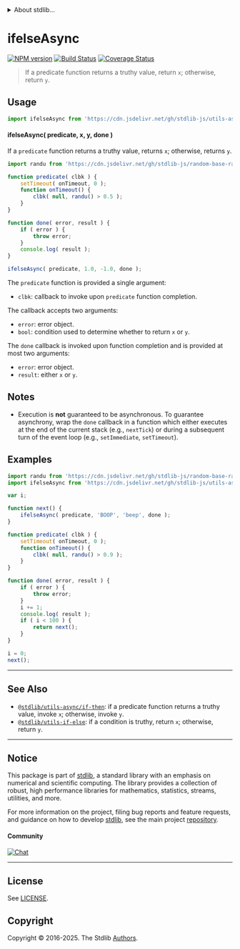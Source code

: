 <!--

@license Apache-2.0

Copyright (c) 2018 The Stdlib Authors.

Licensed under the Apache License, Version 2.0 (the "License");
you may not use this file except in compliance with the License.
You may obtain a copy of the License at

   http://www.apache.org/licenses/LICENSE-2.0

Unless required by applicable law or agreed to in writing, software
distributed under the License is distributed on an "AS IS" BASIS,
WITHOUT WARRANTIES OR CONDITIONS OF ANY KIND, either express or implied.
See the License for the specific language governing permissions and
limitations under the License.

-->


<details>
  <summary>
    About stdlib...
  </summary>
  <p>We believe in a future in which the web is a preferred environment for numerical computation. To help realize this future, we've built stdlib. stdlib is a standard library, with an emphasis on numerical and scientific computation, written in JavaScript (and C) for execution in browsers and in Node.js.</p>
  <p>The library is fully decomposable, being architected in such a way that you can swap out and mix and match APIs and functionality to cater to your exact preferences and use cases.</p>
  <p>When you use stdlib, you can be absolutely certain that you are using the most thorough, rigorous, well-written, studied, documented, tested, measured, and high-quality code out there.</p>
  <p>To join us in bringing numerical computing to the web, get started by checking us out on <a href="https://github.com/stdlib-js/stdlib">GitHub</a>, and please consider <a href="https://opencollective.com/stdlib">financially supporting stdlib</a>. We greatly appreciate your continued support!</p>
</details>

# ifelseAsync

[![NPM version][npm-image]][npm-url] [![Build Status][test-image]][test-url] [![Coverage Status][coverage-image]][coverage-url] <!-- [![dependencies][dependencies-image]][dependencies-url] -->

> If a predicate function returns a truthy value, return `x`; otherwise, return `y`.

<!-- Section to include introductory text. Make sure to keep an empty line after the intro `section` element and another before the `/section` close. -->

<section class="intro">

</section>

<!-- /.intro -->

<!-- Package usage documentation. -->



<section class="usage">

## Usage

```javascript
import ifelseAsync from 'https://cdn.jsdelivr.net/gh/stdlib-js/utils-async-if-else@deno/mod.js';
```

#### ifelseAsync( predicate, x, y, done )

If a `predicate` function returns a truthy value, returns `x`; otherwise, returns `y`.

```javascript
import randu from 'https://cdn.jsdelivr.net/gh/stdlib-js/random-base-randu@deno/mod.js';

function predicate( clbk ) {
    setTimeout( onTimeout, 0 );
    function onTimeout() {
        clbk( null, randu() > 0.5 );
    }
}

function done( error, result ) {
    if ( error ) {
        throw error;
    }
    console.log( result );
}

ifelseAsync( predicate, 1.0, -1.0, done );
```

The `predicate` function is provided a single argument:

-   `clbk`: callback to invoke upon `predicate` function completion.

The callback accepts two arguments:

-   `error`: error object.
-   `bool`: condition used to determine whether to return `x` or `y`.

The `done` callback is invoked upon function completion and is provided at most two arguments:

-   `error`: error object.
-   `result`: either `x` or `y`.

</section>

<!-- /.usage -->

<!-- Package usage notes. Make sure to keep an empty line after the `section` element and another before the `/section` close. -->

<section class="notes">

## Notes

-   Execution is **not** guaranteed to be asynchronous. To guarantee asynchrony, wrap the `done` callback in a function which either executes at the end of the current stack (e.g., `nextTick`) or during a subsequent turn of the event loop (e.g., `setImmediate`, `setTimeout`).

</section>

<!-- /.notes -->

<!-- Package usage examples. -->

<section class="examples">

## Examples

<!-- eslint-disable callback-return -->

<!-- eslint no-undef: "error" -->

```javascript
import randu from 'https://cdn.jsdelivr.net/gh/stdlib-js/random-base-randu@deno/mod.js';
import ifelseAsync from 'https://cdn.jsdelivr.net/gh/stdlib-js/utils-async-if-else@deno/mod.js';

var i;

function next() {
    ifelseAsync( predicate, 'BOOP', 'beep', done );
}

function predicate( clbk ) {
    setTimeout( onTimeout, 0 );
    function onTimeout() {
        clbk( null, randu() > 0.9 );
    }
}

function done( error, result ) {
    if ( error ) {
        throw error;
    }
    i += 1;
    console.log( result );
    if ( i < 100 ) {
        return next();
    }
}

i = 0;
next();
```

</section>

<!-- /.examples -->

<!-- Section to include cited references. If references are included, add a horizontal rule *before* the section. Make sure to keep an empty line after the `section` element and another before the `/section` close. -->

<section class="references">

</section>

<!-- /.references -->

<!-- Section for related `stdlib` packages. Do not manually edit this section, as it is automatically populated. -->

<section class="related">

* * *

## See Also

-   <span class="package-name">[`@stdlib/utils-async/if-then`][@stdlib/utils/async/if-then]</span><span class="delimiter">: </span><span class="description">if a predicate function returns a truthy value, invoke `x`; otherwise, invoke `y`.</span>
-   <span class="package-name">[`@stdlib/utils-if-else`][@stdlib/utils/if-else]</span><span class="delimiter">: </span><span class="description">if a condition is truthy, return `x`; otherwise, return `y`.</span>

</section>

<!-- /.related -->

<!-- Section for all links. Make sure to keep an empty line after the `section` element and another before the `/section` close. -->


<section class="main-repo" >

* * *

## Notice

This package is part of [stdlib][stdlib], a standard library with an emphasis on numerical and scientific computing. The library provides a collection of robust, high performance libraries for mathematics, statistics, streams, utilities, and more.

For more information on the project, filing bug reports and feature requests, and guidance on how to develop [stdlib][stdlib], see the main project [repository][stdlib].

#### Community

[![Chat][chat-image]][chat-url]

---

## License

See [LICENSE][stdlib-license].


## Copyright

Copyright &copy; 2016-2025. The Stdlib [Authors][stdlib-authors].

</section>

<!-- /.stdlib -->

<!-- Section for all links. Make sure to keep an empty line after the `section` element and another before the `/section` close. -->

<section class="links">

[npm-image]: http://img.shields.io/npm/v/@stdlib/utils-async-if-else.svg
[npm-url]: https://npmjs.org/package/@stdlib/utils-async-if-else

[test-image]: https://github.com/stdlib-js/utils-async-if-else/actions/workflows/test.yml/badge.svg?branch=main
[test-url]: https://github.com/stdlib-js/utils-async-if-else/actions/workflows/test.yml?query=branch:main

[coverage-image]: https://img.shields.io/codecov/c/github/stdlib-js/utils-async-if-else/main.svg
[coverage-url]: https://codecov.io/github/stdlib-js/utils-async-if-else?branch=main

<!--

[dependencies-image]: https://img.shields.io/david/stdlib-js/utils-async-if-else.svg
[dependencies-url]: https://david-dm.org/stdlib-js/utils-async-if-else/main

-->

[chat-image]: https://img.shields.io/gitter/room/stdlib-js/stdlib.svg
[chat-url]: https://app.gitter.im/#/room/#stdlib-js_stdlib:gitter.im

[stdlib]: https://github.com/stdlib-js/stdlib

[stdlib-authors]: https://github.com/stdlib-js/stdlib/graphs/contributors

[umd]: https://github.com/umdjs/umd
[es-module]: https://developer.mozilla.org/en-US/docs/Web/JavaScript/Guide/Modules

[deno-url]: https://github.com/stdlib-js/utils-async-if-else/tree/deno
[deno-readme]: https://github.com/stdlib-js/utils-async-if-else/blob/deno/README.md
[umd-url]: https://github.com/stdlib-js/utils-async-if-else/tree/umd
[umd-readme]: https://github.com/stdlib-js/utils-async-if-else/blob/umd/README.md
[esm-url]: https://github.com/stdlib-js/utils-async-if-else/tree/esm
[esm-readme]: https://github.com/stdlib-js/utils-async-if-else/blob/esm/README.md
[branches-url]: https://github.com/stdlib-js/utils-async-if-else/blob/main/branches.md

[stdlib-license]: https://raw.githubusercontent.com/stdlib-js/utils-async-if-else/main/LICENSE

<!-- <related-links> -->

[@stdlib/utils/async/if-then]: https://github.com/stdlib-js/utils-async-if-then/tree/deno

[@stdlib/utils/if-else]: https://github.com/stdlib-js/utils-if-else/tree/deno

<!-- </related-links> -->

</section>

<!-- /.links -->
